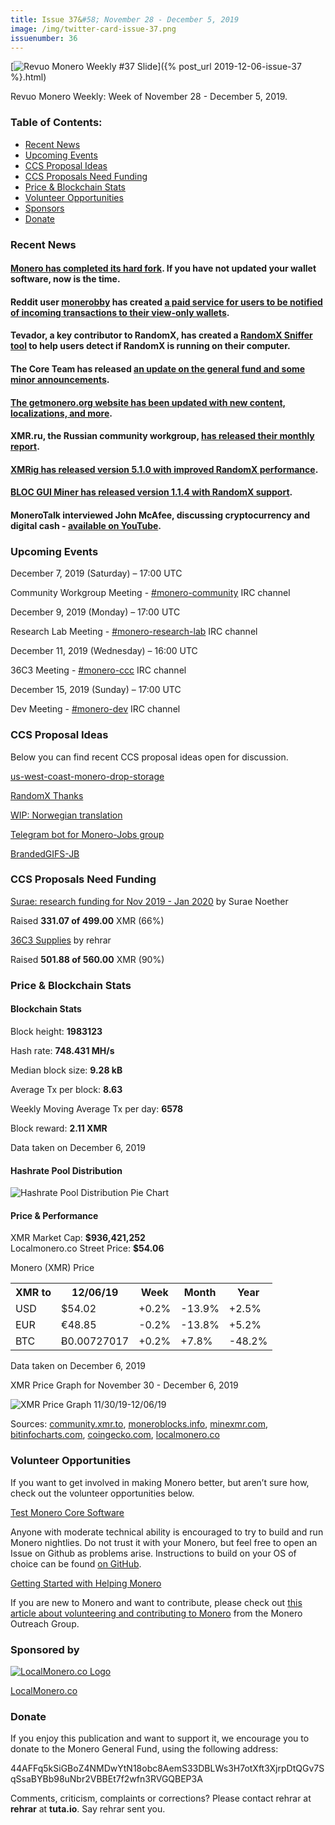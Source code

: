 ```yaml
---
title: Issue 37&#58; November 28 - December 5, 2019
image: /img/twitter-card-issue-37.png
issuenumber: 36
---
```

[<img src="/img/img-issue37.png" alt="Revuo Monero Weekly #37 Slide" class="img-lead">]({% post_url 2019-12-06-issue-37 %}.html)

<p class="text-lead">Revuo Monero Weekly: Week of November 28 - December 5, 2019.</p>
<!--more-->

<h3>Table of Contents:</h3>
<ul class="contents">
    <li><a href="#news">Recent News</a></li>
    <li><a href="#events">Upcoming Events</a></li>
    <li><a href="#ideas">CCS Proposal Ideas</a></li>
    <li><a href="#proposals">CCS Proposals Need Funding</a></li>
    <li><a href="#stats">Price & Blockchain Stats</a></li>
    <li><a href="#volunteer">Volunteer Opportunities</a></li>
    <li><a href="#sponsor">Sponsors</a></li>
    <li><a href="#donate">Donate</a></li>
</ul>

<h3 id="news">Recent News</h3>

<div class="newsbyte">
    <h4><a href="https://web.getmonero.org/2019/11/12/monero-0.15-released.html" target="_blank">Monero has completed its hard fork</a>. If you have not updated your wallet software, now is the time.
    </h4>
</div>

<div class="newsbyte">
    <h4>Reddit user <a href="https://www.reddit.com/user/monerobby" target="_blank">monerobby</a> has created <a href="https://xmrnotify.com/" target="_blank">a paid service for users to be notified of incoming transactions to their view-only wallets</a>.
    </h4>
</div>

<div class="newsbyte">
    <h4>Tevador, a key contributor to RandomX, has created a <a href="https://github.com/tevador/randomx-sniffer" target="_blank">RandomX Sniffer tool</a> to help users detect if RandomX is running on their computer.
    </h4>
</div>

<div class="newsbyte">
    <h4>The Core Team has released <a href="https://web.getmonero.org/2019/12/03/core-team-general-fund.html" target="_blank">an update on the general fund and some minor announcements</a>.
    </h4>
</div>

<div class="newsbyte">
    <h4><a href="https://www.reddit.com/r/Monero/comments/e6j5v3/getmoneroorg_updated_blog_posts_and_announcements/" target="_blank">The getmonero.org website has been updated with new content, localizations, and more</a>.
    </h4>
</div>

<div class="newsbyte">
    <h4>XMR.ru, the Russian community workgroup, <a href="https://www.reddit.com/r/Monero/comments/e5hp4u/xmrrureport_november/" target="_blank">has released their monthly report</a>.
    </h4>
</div>

<div class="newsbyte">
    <h4><a href="https://github.com/xmrig/xmrig/releases/tag/v5.1.0" target="_blank">XMRig has released version 5.1.0 with improved RandomX performance</a>.
    </h4>
</div>

<div class="newsbyte">
    <h4><a href="https://www.reddit.com/r/Monero/comments/e5gg0m/bloc_gui_miner_v114_update_now_support_new/" target="_blank">BLOC GUI Miner has released version 1.1.4 with RandomX support</a>.
    </h4>
</div>

<div class="newsbyte">
    <h4>MoneroTalk interviewed John McAfee, discussing cryptocurrency and digital cash - <a href="https://youtu.be/pZJAu0aNez8" target="_blank">available on YouTube</a>.
    </h4>
</div>


<h3 id="events">Upcoming Events</h3>

<div class="event">
    <p class="date" markdown="1">December 7, 2019 (Saturday) – 17:00 UTC</p>
    <p markdown="1">Community Workgroup Meeting - <a href="irc://chat.freenode.net/#monero-community" target="_blank">#monero-community</a> IRC channel</p>
</div>

<div class="event">
    <p class="date" markdown="1">December 9, 2019 (Monday) – 17:00 UTC</p>
    <p markdown="1">Research Lab Meeting - <a href="irc://chat.freenode.net/#monero-research-lab" target="_blank">#monero-research-lab</a> IRC channel</p>
</div>

<div class="event">
    <p class="date" markdown="1">December 11, 2019 (Wednesday) – 16:00 UTC</p>
    <p markdown="1">36C3 Meeting - <a href="irc://chat.freenode.net/#monero-ccc" target="_blank">#monero-ccc</a> IRC channel</p>
</div>

<div class="event">
    <p class="date" markdown="1">December 15, 2019 (Sunday) – 17:00 UTC</p>
    <p markdown="1">Dev Meeting - <a href="irc://chat.freenode.net/#monero-dev" target="_blank">#monero-dev</a> IRC channel</p>
</div>

<h3 id="ideas">CCS Proposal Ideas</h3>

<p>Below you can find recent CCS proposal ideas open for discussion.</p>

<div class="proposal">
<p><a href="https://repo.getmonero.org/monero-project/ccs-proposals/merge_requests/108" target="_blank">us-west-coast-monero-drop-storage</a></p>
</div>

<div class="proposal">
<p><a href="https://repo.getmonero.org/monero-project/ccs-proposals/merge_requests/107" target="_blank">RandomX Thanks</a></p>
</div>

<div class="proposal">
<p><a href="https://repo.getmonero.org/monero-project/ccs-proposals/merge_requests/102" target="_blank">WIP: Norwegian translation</a></p>
</div>

<div class="proposal">
<p><a href="https://repo.getmonero.org/monero-project/ccs-proposals/merge_requests/91" target="_blank">Telegram bot for Monero-Jobs group</a></p>
</div>

<div class="proposal">
<p><a href="https://repo.getmonero.org/monero-project/ccs-proposals/merge_requests/88" target="_blank">BrandedGIFS-JB</a></p>
</div>

<h3 id="proposals">CCS Proposals Need Funding</h3>

<div class="proposal">
    <p><a href="https://ccs.getmonero.org/proposals/surae-q4-funding-2019.html" target="_blank">Surae: research funding for Nov 2019 - Jan 2020</a> by Surae Noether</p>
    <p>Raised <b>331.07 of 499.00</b> XMR (66%)</p>
</div>

<div class="proposal">
    <p><a href="https://ccs.getmonero.org/proposals/36c3.html" target="_blank">36C3 Supplies</a> by rehrar</p>
    <p>Raised <b>501.88 of 560.00</b> XMR (90%)</p>
</div>

<h3 id="stats">Price & Blockchain Stats</h3>

<h4 class="stat">Blockchain Stats</h4>

<div class="bcstats">
    <p>Block height: <b>1983123</b></p>
    <p>Hash rate: <b>748.431 MH/s</b></p>
    <p>Median block size: <b>9.28 kB</b></p>
    <p>Average Tx per block: <b>8.63</b></p>
    <p>Weekly Moving Average Tx per day: <b>6578</b></p>
    <p>Block reward: <b>2.11 XMR</b></p>
</div>
<p class="note">Data taken on December 6, 2019</p>

<h4 class="stat">Hashrate Pool Distribution</h4>
<p><img src="/img/hashrate-pool-distribution-1206.png" alt="Hashrate Pool Distribution Pie Chart"/></p>

<h4 class="stat">Price & Performance</h4>

<div class="price-intro">XMR Market Cap: <b>$936,421,252</b><br>Localmonero.co Street Price: <b>$54.06</b></div>

<p class="table-title">Monero (XMR) Price</p>
<table class="price-table">
  <tr class="row1">
    <th>XMR to</th>
    <th>12/06/19</th>
    <th>Week</th>
    <th>Month</th>
    <th>Year</th>
  </tr>
  <tr>
    <td data-th="XMR to">USD</td>
    <td data-th="12/06/19">$54.02</td>
    <td data-th="Week" class="green">+0.2%</td>
    <td data-th="Month" class="red">-13.9%</td>
    <td data-th="Year" class="green">+2.5%</td>
  </tr>
  <tr class="row3">
    <td data-th="XMR to">EUR</td>
    <td data-th="12/06/19">€48.85</td>
    <td data-th="Week" class="red">-0.2%</td>
    <td data-th="Month" class="red">-13.8%</td>
    <td data-th="Year" class="green">+5.2%</td>
  </tr>
  <tr>
    <td data-th="XMR to">BTC</td>
    <td data-th="12/06/19">Ƀ0.00727017</td>
    <td data-th="Week" class="green">+0.2%</td>
    <td data-th="Month" class="green">+7.8%</td>
    <td data-th="Year" class="red">-48.2%</td>
  </tr>
</table>
<p class="note">Data taken on December 6, 2019</p>

<p class="table-title">XMR Price Graph for November 30 - December 6, 2019</p>

![XMR Price Graph 11/30/19-12/06/19](/img/weekly-chart-1206.png "XMR Price Graph 11/30/19-12/06/19") 

Sources: <a href="https://community.xmr.to/explorer/mainnet/" target="_blank">community.xmr.to</a>, <a href="https://moneroblocks.info/stats/transaction-stats" target="_blank">moneroblocks.info</a>, <a href="https://minexmr.com/pools.html" target="_blank">minexmr.com</a>, <a href="https://bitinfocharts.com/monero/" target="_blank">bitinfocharts.com</a>, <a href="https://www.coingecko.com/" target="_blank">coingecko.com</a>, <a href="https://localmonero.co/" target="_blank">localmonero.co</a>

<h3 id="volunteer">Volunteer Opportunities</h3>

<p>If you want to get involved in making Monero better, but aren’t sure how, check out the volunteer opportunities below.</p>

<div class="newsbyte">
    <p class="date"><a href="https://github.com/monero-project/monero" target="_blank">Test Monero Core Software</a></p>
    <p>Anyone with moderate technical ability is encouraged to try to build and run Monero nightlies. Do not trust it with your Monero, but feel free to open an Issue on Github as problems arise. Instructions to build on your OS of choice can be found <a href="https://github.com/monero-project/monero#compiling-monero-from-source" target="_blank">on GitHub</a>. </p>
</div>

<div class="newsbyte">
    <p class="date"><a href="https://github.com/monero-project/monero" target="_blank">Getting Started with Helping Monero</a></p>
    <p>If you are new to Monero and want to contribute, please check out <a href="https://www.monerooutreach.org/stories/getting-started-helping-monero.php" target="_blank">this article about volunteering and contributing to Monero</a> from the Monero Outreach Group. </p>
</div>

<h3 id="sponsor">Sponsored by</h3>

<p><a href="https://localmonero.co/" target="_blank"><img src="/img/localmonero-logo.png" alt="LocalMonero.co Logo" class="localmonero"></a></p>

<p class="text-center"><a href="https://localmonero.co/" target="_blank">LocalMonero.co</a></p>

<h3 id="donate">Donate</h3>

<p markdown="1">If you enjoy this publication and want to support it, we encourage you to donate to the Monero General Fund, using the following address:</p>

<p class="address" markdown="1">44AFFq5kSiGBoZ4NMDwYtN18obc8AemS33DBLWs3H7otXft3XjrpDtQGv7SqSsaBYBb98uNbr2VBBEt7f2wfn3RVGQBEP3A</p>

<!--p><a href="monero:44AFFq5kSiGBoZ4NMDwYtN18obc8AemS33DBLWs3H7otXft3XjrpDtQGv7SqSsaBYBb98uNbr2VBBEt7f2wfn3RVGQBEP3A" class="qr"><img src="/img/donate-monero.png"></a></p-->

Comments, criticism, complaints or corrections? Please contact rehrar at **rehrar** at **tuta.io**. Say rehrar sent you.